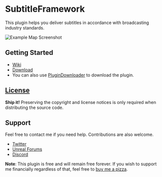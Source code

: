 # SubtitleFramework
This plugin helps you deliver subtitles in accordance with broadcasting industry standards.

![Example Map Screenshot](https://raw.githubusercontent.com/wiki/CrispClover/SubtitleFramework/images/ExampleMap.jpg)


## Getting Started
* [Wiki](https://github.com/CrispClover/SubtitleFramework/wiki)
* [Download](https://github.com/CrispClover/SubtitleFramework/releases)
* You can also use [PluginDownloader](https://www.unrealengine.com/marketplace/en-US/product/plugin-downloader) to download the plugin.

## [License](LICENSE.txt)
**Ship it!** Preserving the copyright and license notices is only required when distributing the source code.

## Support
Feel free to contact me if you need help. Contributions are also welcome.
* [Twitter](https://twitter.com/crispclover)
* [Unreal Forums](https://forums.unrealengine.com/t/crisp-subtitle-framework/737143)
* [Discord](https://discord.gg/ghXRxA2YVf)

**Note**: This plugin is free and will remain free forever.
If you wish to support me financially regardless of that, feel free to [buy me a pizza](https://www.buymeacoffee.com/crispclover).
